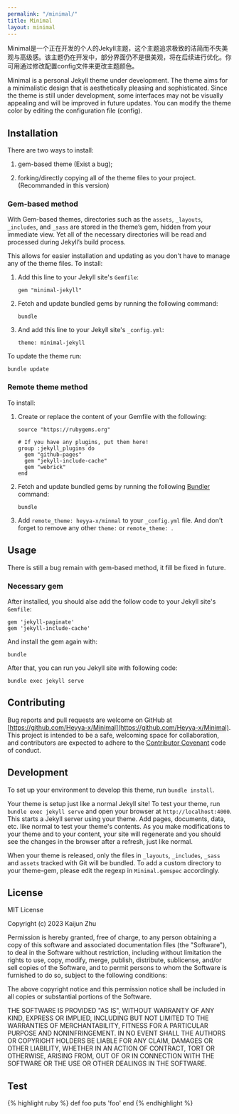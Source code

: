 ```yaml
---
permalink: "/minimal/"
title: Minimal
layout: minimal
---
```

Minimal是一个正在开发的个人的Jekyll主题，这个主题追求极致的洁简而不失美观与高级感。该主题仍在开发中，部分界面仍不是很美观，将在后续进行优化。你可用通过修改配置config文件来更改主题颜色。

Minimal is a personal Jekyll theme under development. The theme aims for a minimalistic design that is aesthetically pleasing and sophisticated. Since the theme is still under development, some interfaces may not be visually appealing and will be improved in future updates. You can modify the theme color by editing the configuration file (config).

## Installation

There are two ways to install: 

1. gem-based theme (Exist a bug);

2. forking/directly copying all of the theme files to your project. (Recommanded in this version)

### Gem-based method

With Gem-based themes, directories such as the `assets`, `_layouts`, `_includes`, and `_sass` are stored in the theme’s gem, hidden from your immediate view. Yet all of the necessary directories will be read and processed during Jekyll’s build process.

This allows for easier installation and updating as you don't have to manage any of the theme files. To install:

1. Add this line to your Jekyll site's `Gemfile`:

	```shell
	gem "minimal-jekyll"
	```

2. Fetch and update bundled gems by running the following command:

	```shell
	bundle
	```

3. And add this line to your Jekyll site's `_config.yml`:

	```shell
	theme: minimal-jekyll
	```

To update the theme run:

```shell
bundle update
```

### Remote theme method

To install:

1. Create or replace the content of your Gemfile with the following:
 
	```
	source "https://rubygems.org"
	
	# If you have any plugins, put them here!
	group :jekyll_plugins do
	  gem "github-pages"
	  gem "jekyll-include-cache"
	  gem "webrick"
	end
	```

2. Fetch and update bundled gems by running the following [Bundler](http://bundler.io/) command:

	```
	bundle
	```

3. Add  `remote_theme: heyya-x/minmal` to your `_config.yml` file. And don't forget to remove any other `theme:` or `remote_theme: `.

## Usage

There is still a bug remain with gem-based method, it fill be fixed in future.

### Necessary gem

After installed, you should alse add the follow code to your Jekyll site's `Gemfile`:

```shell
gem 'jekyll-paginate'
gem 'jekyll-include-cache'
```

And install the gem again with:

```shell
bundle
```

After that, you can run you Jekyll site with following code:

```shell
bundle exec jekyll serve
```

## Contributing

Bug reports and pull requests are welcome on GitHub at [https://github.com/Heyya-x/Minimal](https://github.com/Heyya-x/Minimal). This project is intended to be a safe, welcoming space for collaboration, and contributors are expected to adhere to the [Contributor Covenant](https://www.contributor-covenant.org/) code of conduct.

## Development

To set up your environment to develop this theme, run `bundle install`.

Your theme is setup just like a normal Jekyll site! To test your theme, run `bundle exec jekyll serve` and open your browser at `http://localhost:4000`. This starts a Jekyll server using your theme. Add pages, documents, data, etc. like normal to test your theme's contents. As you make modifications to your theme and to your content, your site will regenerate and you should see the changes in the browser after a refresh, just like normal.

When your theme is released, only the files in `_layouts`, `_includes`, `_sass` and `assets` tracked with Git will be bundled.
To add a custom directory to your theme-gem, please edit the regexp in `Minimal.gemspec` accordingly.

## License

MIT License

Copyright (c) 2023 Kaijun Zhu

Permission is hereby granted, free of charge, to any person obtaining a copy
of this software and associated documentation files (the "Software"), to deal
in the Software without restriction, including without limitation the rights
to use, copy, modify, merge, publish, distribute, sublicense, and/or sell
copies of the Software, and to permit persons to whom the Software is
furnished to do so, subject to the following conditions:

The above copyright notice and this permission notice shall be included in all
copies or substantial portions of the Software.

THE SOFTWARE IS PROVIDED "AS IS", WITHOUT WARRANTY OF ANY KIND, EXPRESS OR
IMPLIED, INCLUDING BUT NOT LIMITED TO THE WARRANTIES OF MERCHANTABILITY,
FITNESS FOR A PARTICULAR PURPOSE AND NONINFRINGEMENT. IN NO EVENT SHALL THE
AUTHORS OR COPYRIGHT HOLDERS BE LIABLE FOR ANY CLAIM, DAMAGES OR OTHER
LIABILITY, WHETHER IN AN ACTION OF CONTRACT, TORT OR OTHERWISE, ARISING FROM,
OUT OF OR IN CONNECTION WITH THE SOFTWARE OR THE USE OR OTHER DEALINGS IN THE
SOFTWARE.

## Test

{% highlight ruby %}
def foo
  puts 'foo'
end
{% endhighlight %}
